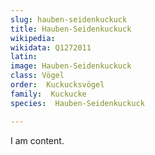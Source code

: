 ```yaml
---
slug: hauben-seidenkuckuck
title: Hauben-Seidenkuckuck
wikipedia: 
wikidata: Q1272011
latin:
image: Hauben-Seidenkuckuck
class: Vögel
order:  Kuckucksvögel
family:  Kuckucke
species:  Hauben-Seidenkuckuck

---
```


I am content.
